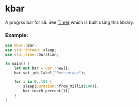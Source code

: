 # kbar

A progrss bar for cli. See [Timer](https://github.com/prajnastra/timer) which is built using this library.

### Example:

```rust
use kbar::Bar;
use std::thread::sleep;
use std::time::Duration;

fn main() {
    let mut bar = Bar::new();
    bar.set_job_label("Percentage");

    for i in 0..101 {
        sleep(Duration::from_millis(100));
        bar.reach_percent(i);
    }
}
```
